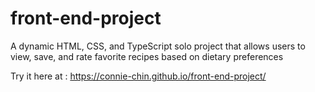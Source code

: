 # front-end-project

A dynamic HTML, CSS, and TypeScript solo project that allows users to view, save, and rate favorite recipes based on dietary preferences

Try it here at :
https://connie-chin.github.io/front-end-project/ 

